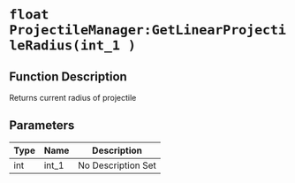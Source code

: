 # `float ProjectileManager:GetLinearProjectileRadius(int_1 )`
## Function Description
Returns current radius of projectile
## Parameters
Type|Name|Description
--|--|--
int|int_1|No Description Set

